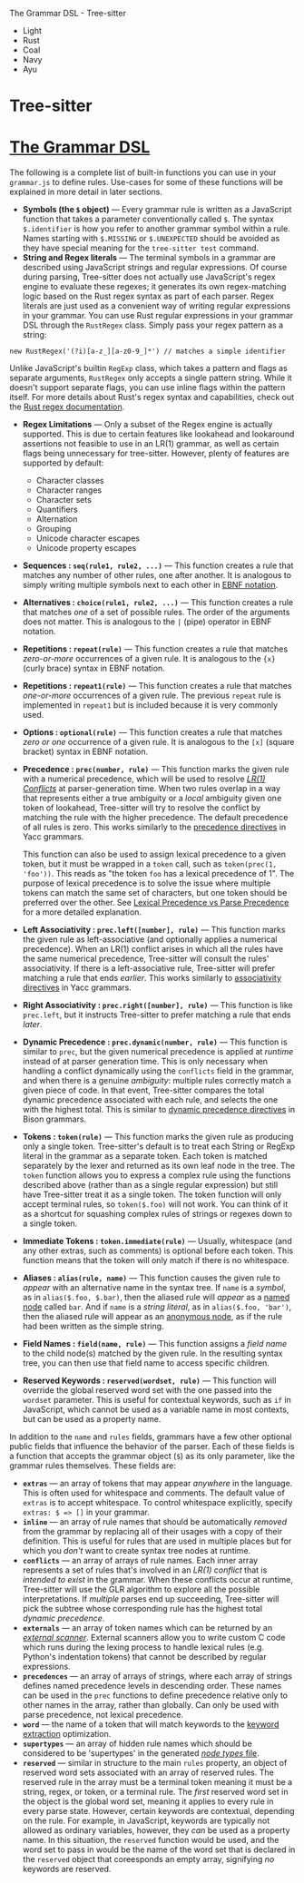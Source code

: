 The Grammar DSL - Tree-sitter

- Light
- Rust
- Coal
- Navy
- Ayu

# Tree-sitter

# [The Grammar DSL](#the-grammar-dsl '#the-grammar-dsl')

The following is a complete list of built-in functions you can use in your
`grammar.js` to define rules. Use-cases for some of these functions will be
explained in more detail in later sections.

- **Symbols (the `$` object)** — Every grammar rule is written as a JavaScript
  function that takes a parameter conventionally called `$`. The syntax
  `$.identifier` is how you refer to another grammar symbol within a rule. Names
  starting with `$.MISSING` or `$.UNEXPECTED` should be avoided as they have
  special meaning for the `tree-sitter test` command.
- **String and Regex literals** — The terminal symbols in a grammar are
  described using JavaScript strings and regular expressions. Of course during
  parsing, Tree-sitter does not actually use JavaScript's regex engine to
  evaluate these regexes; it generates its own regex-matching logic based on the
  Rust regex syntax as part of each parser. Regex literals are just used as a
  convenient way of writing regular expressions in your grammar. You can use
  Rust regular expressions in your grammar DSL through the `RustRegex` class.
  Simply pass your regex pattern as a string:

```
new RustRegex('(?i)[a-z_][a-z0-9_]*') // matches a simple identifier

```

Unlike JavaScript's builtin `RegExp` class, which takes a pattern and flags as
separate arguments, `RustRegex` only accepts a single pattern string. While it
doesn't support separate flags, you can use inline flags within the pattern
itself. For more details about Rust's regex syntax and capabilities, check out
the
[Rust regex documentation](https://docs.rs/regex/1.1.8/regex/#grouping-and-flags 'https://docs.rs/regex/1.1.8/regex/#grouping-and-flags').

- **Regex Limitations** — Only a subset of the Regex engine is actually
  supported. This is due to certain features like lookahead and lookaround
  assertions not feasible to use in an LR(1) grammar, as well as certain flags
  being unnecessary for tree-sitter. However, plenty of features are supported
  by default:
  - Character classes
  - Character ranges
  - Character sets
  - Quantifiers
  - Alternation
  - Grouping
  - Unicode character escapes
  - Unicode property escapes

- **Sequences : `seq(rule1, rule2, ...)`** — This function creates a rule that
  matches any number of other rules, one after another. It is analogous to
  simply writing multiple symbols next to each other in
  [EBNF notation](https://en.wikipedia.org/wiki/Extended_Backus%E2%80%93Naur_form 'https://en.wikipedia.org/wiki/Extended_Backus%E2%80%93Naur_form').
- **Alternatives : `choice(rule1, rule2, ...)`** — This function creates a rule
  that matches _one_ of a set of possible rules. The order of the arguments does
  not matter. This is analogous to the `|` (pipe) operator in EBNF notation.
- **Repetitions : `repeat(rule)`** — This function creates a rule that matches
  _zero-or-more_ occurrences of a given rule. It is analogous to the `{x}`
  (curly brace) syntax in EBNF notation.
- **Repetitions : `repeat1(rule)`** — This function creates a rule that matches
  _one-or-more_ occurrences of a given rule. The previous `repeat` rule is
  implemented in `repeat1` but is included because it is very commonly used.
- **Options : `optional(rule)`** — This function creates a rule that matches
  _zero or one_ occurrence of a given rule. It is analogous to the `[x]` (square
  bracket) syntax in EBNF notation.
- **Precedence : `prec(number, rule)`** — This function marks the given rule
  with a numerical precedence, which will be used to resolve
  [_LR(1) Conflicts_](https://en.wikipedia.org/wiki/LR_parser#Conflicts_in_the_constructed_tables 'https://en.wikipedia.org/wiki/LR_parser#Conflicts_in_the_constructed_tables')
  at parser-generation time. When two rules overlap in a way that represents
  either a true ambiguity or a _local_ ambiguity given one token of lookahead,
  Tree-sitter will try to resolve the conflict by matching the rule with the
  higher precedence. The default precedence of all rules is zero. This works
  similarly to the
  [precedence directives](https://docs.oracle.com/cd/E19504-01/802-5880/6i9k05dh3/index.html 'https://docs.oracle.com/cd/E19504-01/802-5880/6i9k05dh3/index.html')
  in Yacc grammars.

  This function can also be used to assign lexical precedence to a given token,
  but it must be wrapped in a `token` call, such as `token(prec(1, 'foo'))`.
  This reads as "the token `foo` has a lexical precedence of 1". The purpose of
  lexical precedence is to solve the issue where multiple tokens can match the
  same set of characters, but one token should be preferred over the other. See
  [Lexical Precedence vs Parse Precedence](./3-writing-the-grammar.html#lexical-precedence-vs-parse-precedence './3-writing-the-grammar.html#lexical-precedence-vs-parse-precedence')
  for a more detailed explanation.

- **Left Associativity : `prec.left([number], rule)`** — This function marks the
  given rule as left-associative (and optionally applies a numerical
  precedence). When an LR(1) conflict arises in which all the rules have the
  same numerical precedence, Tree-sitter will consult the rules' associativity.
  If there is a left-associative rule, Tree-sitter will prefer matching a rule
  that ends _earlier_. This works similarly to
  [associativity directives](https://docs.oracle.com/cd/E19504-01/802-5880/6i9k05dh3/index.html 'https://docs.oracle.com/cd/E19504-01/802-5880/6i9k05dh3/index.html')
  in Yacc grammars.
- **Right Associativity : `prec.right([number], rule)`** — This function is like
  `prec.left`, but it instructs Tree-sitter to prefer matching a rule that ends
  _later_.
- **Dynamic Precedence : `prec.dynamic(number, rule)`** — This function is
  similar to `prec`, but the given numerical precedence is applied at _runtime_
  instead of at parser generation time. This is only necessary when handling a
  conflict dynamically using the `conflicts` field in the grammar, and when
  there is a genuine _ambiguity_: multiple rules correctly match a given piece
  of code. In that event, Tree-sitter compares the total dynamic precedence
  associated with each rule, and selects the one with the highest total. This is
  similar to
  [dynamic precedence directives](https://www.gnu.org/software/bison/manual/html_node/Generalized-LR-Parsing.html 'https://www.gnu.org/software/bison/manual/html_node/Generalized-LR-Parsing.html')
  in Bison grammars.
- **Tokens : `token(rule)`** — This function marks the given rule as producing
  only a single token. Tree-sitter's default is to treat each String or RegExp
  literal in the grammar as a separate token. Each token is matched separately
  by the lexer and returned as its own leaf node in the tree. The `token`
  function allows you to express a complex rule using the functions described
  above (rather than as a single regular expression) but still have Tree-sitter
  treat it as a single token. The token function will only accept terminal
  rules, so `token($.foo)` will not work. You can think of it as a shortcut for
  squashing complex rules of strings or regexes down to a single token.
- **Immediate Tokens : `token.immediate(rule)`** — Usually, whitespace (and any
  other extras, such as comments) is optional before each token. This function
  means that the token will only match if there is no whitespace.
- **Aliases : `alias(rule, name)`** — This function causes the given rule to
  _appear_ with an alternative name in the syntax tree. If `name` is a _symbol_,
  as in `alias($.foo, $.bar)`, then the aliased rule will _appear_ as a
  [named node](../using-parsers/2-basic-parsing.html#named-vs-anonymous-nodes '../using-parsers/2-basic-parsing.html#named-vs-anonymous-nodes')
  called `bar`. And if `name` is a _string literal_, as in
  `alias($.foo, 'bar')`, then the aliased rule will appear as an
  [anonymous node](../using-parsers/2-basic-parsing.html#named-vs-anonymous-nodes '../using-parsers/2-basic-parsing.html#named-vs-anonymous-nodes'),
  as if the rule had been written as the simple string.
- **Field Names : `field(name, rule)`** — This function assigns a _field name_
  to the child node(s) matched by the given rule. In the resulting syntax tree,
  you can then use that field name to access specific children.
- **Reserved Keywords : `reserved(wordset, rule)`** — This function will
  override the global reserved word set with the one passed into the `wordset`
  parameter. This is useful for contextual keywords, such as `if` in JavaScript,
  which cannot be used as a variable name in most contexts, but can be used as a
  property name.

In addition to the `name` and `rules` fields, grammars have a few other optional
public fields that influence the behavior of the parser. Each of these fields is
a function that accepts the grammar object (`$`) as its only parameter, like the
grammar rules themselves. These fields are:

- **`extras`** — an array of tokens that may appear _anywhere_ in the language.
  This is often used for whitespace and comments. The default value of `extras`
  is to accept whitespace. To control whitespace explicitly, specify
  `extras: $ => []` in your grammar.
- **`inline`** — an array of rule names that should be automatically _removed_
  from the grammar by replacing all of their usages with a copy of their
  definition. This is useful for rules that are used in multiple places but for
  which you _don't_ want to create syntax tree nodes at runtime.
- **`conflicts`** — an array of arrays of rule names. Each inner array
  represents a set of rules that's involved in an _LR(1) conflict_ that is
  _intended to exist_ in the grammar. When these conflicts occur at runtime,
  Tree-sitter will use the GLR algorithm to explore all the possible
  interpretations. If _multiple_ parses end up succeeding, Tree-sitter will pick
  the subtree whose corresponding rule has the highest total _dynamic
  precedence_.
- **`externals`** — an array of token names which can be returned by an
  [_external scanner_](./4-external-scanners.html './4-external-scanners.html').
  External scanners allow you to write custom C code which runs during the
  lexing process to handle lexical rules (e.g. Python's indentation tokens) that
  cannot be described by regular expressions.
- **`precedences`** — an array of arrays of strings, where each array of strings
  defines named precedence levels in descending order. These names can be used
  in the `prec` functions to define precedence relative only to other names in
  the array, rather than globally. Can only be used with parse precedence, not
  lexical precedence.
- **`word`** — the name of a token that will match keywords to the
  [keyword extraction](./3-writing-the-grammar.html#keyword-extraction './3-writing-the-grammar.html#keyword-extraction')
  optimization.
- **`supertypes`** — an array of hidden rule names which should be considered to
  be 'supertypes' in the generated
  [_node types_ file](../using-parsers/6-static-node-types.html '../using-parsers/6-static-node-types.html').
- **`reserved`** — similar in structure to the main `rules` property, an object
  of reserved word sets associated with an array of reserved rules. The reserved
  rule in the array must be a terminal token meaning it must be a string, regex,
  or token, or a terminal rule. The _first_ reserved word set in the object is
  the global word set, meaning it applies to every rule in every parse state.
  However, certain keywords are contextual, depending on the rule. For example,
  in JavaScript, keywords are typically not allowed as ordinary variables,
  however, they _can_ be used as a property name. In this situation, the
  `reserved` function would be used, and the word set to pass in would be the
  name of the word set that is declared in the `reserved` object that
  coreesponds an empty array, signifying _no_ keywords are reserved.
